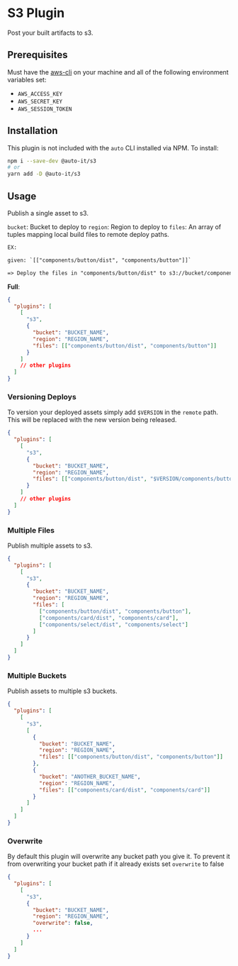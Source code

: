 # S3 Plugin

Post your built artifacts to s3.

## Prerequisites

Must have the [aws-cli](https://docs.aws.amazon.com/cli/index.html) on your machine and all of the following environment variables set:

- `AWS_ACCESS_KEY`
- `AWS_SECRET_KEY`
- `AWS_SESSION_TOKEN`

## Installation

This plugin is not included with the `auto` CLI installed via NPM. To install:

```sh
npm i --save-dev @auto-it/s3
# or
yarn add -D @auto-it/s3
```

## Usage

Publish a single asset to s3.

`bucket`: Bucket to deploy to
`region`: Region to deploy to
`files`: An array of tuples mapping local build files to remote deploy paths.

```txt
EX:

given: `[["components/button/dist", "components/button"]]`

=> Deploy the files in "components/button/dist" to s3://bucket/components/button on `region`
```

**Full**:

```json
{
  "plugins": [
    [
      "s3",
      {
        "bucket": "BUCKET_NAME",
        "region": "REGION_NAME",
        "files": [["components/button/dist", "components/button"]]
      }
    ]
    // other plugins
  ]
}
```

### Versioning Deploys

To version your deployed assets simply add `$VERSION` in the `remote` path. This will be replaced with the new version being released.

```json
{
  "plugins": [
    [
      "s3",
      {
        "bucket": "BUCKET_NAME",
        "region": "REGION_NAME",
        "files": [["components/button/dist", "$VERSION/components/button"]]
      }
    ]
    // other plugins
  ]
}
```

### Multiple Files

Publish multiple assets to s3.

```json
{
  "plugins": [
    [
      "s3",
      {
        "bucket": "BUCKET_NAME",
        "region": "REGION_NAME",
        "files": [
          ["components/button/dist", "components/button"],
          ["components/card/dist", "components/card"],
          ["components/select/dist", "components/select"]
        ]
      }
    ]
  ]
}
```

### Multiple Buckets

Publish assets to multiple s3 buckets.

```json
{
  "plugins": [
    [
      "s3",
      [
        {
          "bucket": "BUCKET_NAME",
          "region": "REGION_NAME",
          "files": [["components/button/dist", "components/button"]]
        },
        {
          "bucket": "ANOTHER_BUCKET_NAME",
          "region": "REGION_NAME",
          "files": [["components/card/dist", "components/card"]]
        }
      ]
    ]
  ]
}
```

### Overwrite

By default this plugin will overwrite any bucket path you give it. To prevent it from overwriting your bucket path if it already exists set `overwrite` to false

```json
{
  "plugins": [
    [
      "s3",
      {
        "bucket": "BUCKET_NAME",
        "region": "REGION_NAME",
        "overwrite": false,
        ...
      }
    ]
  ]
}
```

